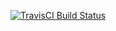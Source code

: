 [![TravisCI Build Status](https://travis-ci.org/thomasuster/lix-hxcpp-travis.svg?branch=master)](https://travis-ci.org/thomasuster/lix-hxcpp-travis)